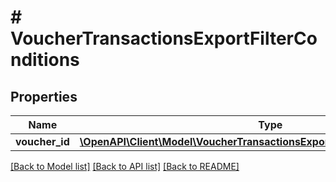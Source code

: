 # # VoucherTransactionsExportFilterConditions

## Properties

Name | Type | Description | Notes
------------ | ------------- | ------------- | -------------
**voucher_id** | [**\OpenAPI\Client\Model\VoucherTransactionsExportFilterConditionsVoucherId**](VoucherTransactionsExportFilterConditionsVoucherId.md) |  |

[[Back to Model list]](../../README.md#models) [[Back to API list]](../../README.md#endpoints) [[Back to README]](../../README.md)
